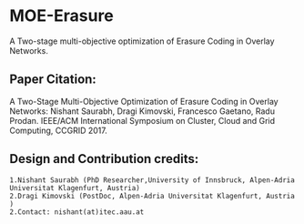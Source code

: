 # MOE-Erasure
A Two-stage multi-objective optimization of Erasure Coding in Overlay Networks.

## Paper Citation:
A Two-Stage Multi-Objective Optimization of Erasure Coding in Overlay Networks: Nishant Saurabh, Dragi Kimovski, Francesco Gaetano, Radu Prodan. IEEE/ACM International Symposium on Cluster, Cloud and Grid Computing, CCGRID 2017.
	
## Design and Contribution credits:
	1.Nishant Saurabh (PhD Researcher,University of Innsbruck, Alpen-Adria Universitat Klagenfurt, Austria)
	2.Dragi Kimovski (PostDoc, Alpen-Adria Universitat Klagenfurt, Austria )
	2.Contact: nishant(at)itec.aau.at

